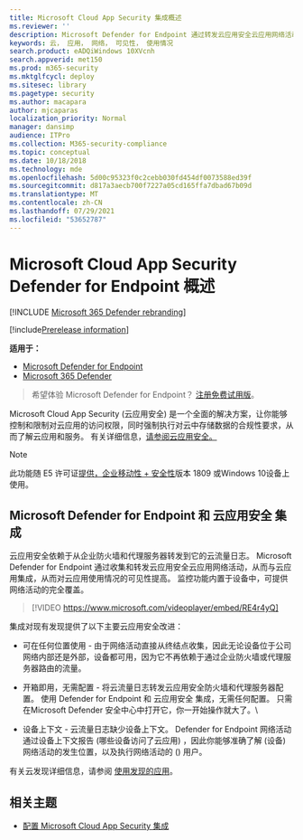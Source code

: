 ```yaml
---
title: Microsoft Cloud App Security 集成概述
ms.reviewer: ''
description: Microsoft Defender for Endpoint 通过转发云应用安全云应用网络活动与应用集成。
keywords: 云， 应用， 网络， 可见性， 使用情况
search.product: eADQiWindows 10XVcnh
search.appverid: met150
ms.prod: m365-security
ms.mktglfcycl: deploy
ms.sitesec: library
ms.pagetype: security
ms.author: macapara
author: mjcaparas
localization_priority: Normal
manager: dansimp
audience: ITPro
ms.collection: M365-security-compliance
ms.topic: conceptual
ms.date: 10/18/2018
ms.technology: mde
ms.openlocfilehash: 5d00c95323f0c2cebb030fd454df0073588ed39f
ms.sourcegitcommit: d817a3aecb700f7227a05cd165ffa7dbad67b09d
ms.translationtype: MT
ms.contentlocale: zh-CN
ms.lasthandoff: 07/29/2021
ms.locfileid: "53652787"
---
```

# <a name="microsoft-cloud-app-security-in-defender-for-endpoint-overview"></a>Microsoft Cloud App Security Defender for Endpoint 概述

[!INCLUDE [Microsoft 365 Defender rebranding](../../includes/microsoft-defender.md)]

[!include[Prerelease information](../../includes/prerelease.md)]

**适用于：**
- [Microsoft Defender for Endpoint](https://go.microsoft.com/fwlink/p/?linkid=2154037)
- [Microsoft 365 Defender](https://go.microsoft.com/fwlink/?linkid=2118804)


> 希望体验 Microsoft Defender for Endpoint？ [注册免费试用版](https://signup.microsoft.com/create-account/signup?products=7f379fee-c4f9-4278-b0a1-e4c8c2fcdf7e&ru=https://aka.ms/MDEp2OpenTrial?ocid=docs-wdatp-exposedapis-abovefoldlink)。

Microsoft Cloud App Security (云应用安全) 是一个全面的解决方案，让你能够控制和限制对云应用的访问权限，同时强制执行对云中存储数据的合规性要求，从而了解云应用和服务。 有关详细信息，[请参阅云应用安全。](/cloud-app-security/what-is-cloud-app-security)

> [!NOTE]
> 此功能随 E5 许可证[提供，企业移动性 + 安全性](https://www.microsoft.com/cloud-platform/enterprise-mobility-security)版本 1809 或Windows 10设备上使用。

## <a name="microsoft-defender-for-endpoint-and-cloud-app-security-integration"></a>Microsoft Defender for Endpoint 和 云应用安全 集成

云应用安全依赖于从企业防火墙和代理服务器转发到它的云流量日志。 Microsoft Defender for Endpoint 通过收集和转发云应用安全云应用网络活动，从而与云应用集成，从而对云应用使用情况的可见性提高。 监控功能内置于设备中，可提供网络活动的完全覆盖。

> [!VIDEO https://www.microsoft.com/videoplayer/embed/RE4r4yQ]

集成对现有发现提供了以下主要云应用安全改进：

- 可在任何位置使用 - 由于网络活动直接从终结点收集，因此无论设备位于公司网络内部还是外部，设备都可用，因为它不再依赖于通过企业防火墙或代理服务器路由的流量。

- 开箱即用，无需配置 - 将云流量日志转发云应用安全防火墙和代理服务器配置。 使用 Defender for Endpoint 和 云应用安全 集成，无需任何配置。 只需在Microsoft Defender 安全中心中打开它，你一开始操作就大了。\

- 设备上下文 - 云流量日志缺少设备上下文。 Defender for Endpoint 网络活动通过设备上下文报告 (哪些设备访问了云应用) ，因此你能够准确了解 (设备) 网络活动的发生位置，以及执行网络活动的 () 用户。

有关云发现详细信息，请参阅 [使用发现的应用](/cloud-app-security/discovered-apps)。

## <a name="related-topic"></a>相关主题

- [配置 Microsoft Cloud App Security 集成](microsoft-cloud-app-security-config.md)
